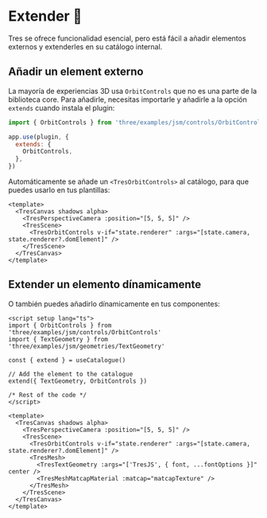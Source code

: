 # Extender 🔌

Tres se ofrece funcionalidad esencial, pero está fácil a añadir elementos externos y extenderles en su catálogo internal.

## Añadir un element externo

La mayoría de experiencias 3D usa `OrbitControls` que no es una parte de la biblioteca core. Para añadirle, necesitas importarle y añadirle a la opción `extends` cuando  instala el plugin:

```js
import { OrbitControls } from 'three/examples/jsm/controls/OrbitControls'

app.use(plugin, {
  extends: {
    OrbitControls,
  },
})
```

Automáticamente se añade un `<TresOrbitControls>` al catálogo, para que puedes usarlo en tus plantillas:

```vue
<template>
  <TresCanvas shadows alpha>
    <TresPerspectiveCamera :position="[5, 5, 5]" />
    <TresScene>
      <TresOrbitControls v-if="state.renderer" :args="[state.camera, state.renderer?.domElement]" />
    </TresScene>
  </TresCanvas>
</template>
```

## Extender un elemento dínamicamente <Badge type="tip" text="^1.1.0" />

O también puedes añadirlo dínamicamente en tus componentes:

```vue{2,3,5,8,17,19}
<script setup lang="ts">
import { OrbitControls } from 'three/examples/jsm/controls/OrbitControls'
import { TextGeometry } from 'three/examples/jsm/geometries/TextGeometry'

const { extend } = useCatalogue()

// Add the element to the catalogue
extend({ TextGeometry, OrbitControls })

/* Rest of the code */
</script>

<template>
  <TresCanvas shadows alpha>
    <TresPerspectiveCamera :position="[5, 5, 5]" />
    <TresScene>
      <TresOrbitControls v-if="state.renderer" :args="[state.camera, state.renderer?.domElement]" />
      <TresMesh>
        <TresTextGeometry :args="['TresJS', { font, ...fontOptions }]" center />
        <TresMeshMatcapMaterial :matcap="matcapTexture" />
      </TresMesh>
    </TresScene>
  </TresCanvas>
</template>
```
